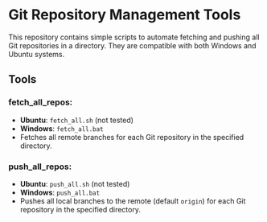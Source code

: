 # Git Repository Management Tools

This repository contains simple scripts to automate fetching and pushing all Git repositories in a directory. They are compatible with both Windows and Ubuntu systems.

## Tools

### fetch_all_repos:

- **Ubuntu**: `fetch_all.sh` (not tested)
- **Windows**: `fetch_all.bat`
- Fetches all remote branches for each Git repository in the specified directory.

### push_all_repos:

- **Ubuntu**: `push_all.sh` (not tested)
- **Windows**: `push_all.bat`
- Pushes all local branches to the remote (default `origin`) for each Git repository in the specified directory.
